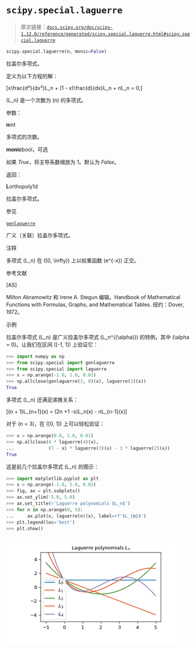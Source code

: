 # `scipy.special.laguerre`

> 原文链接：[`docs.scipy.org/doc/scipy-1.12.0/reference/generated/scipy.special.laguerre.html#scipy.special.laguerre`](https://docs.scipy.org/doc/scipy-1.12.0/reference/generated/scipy.special.laguerre.html#scipy.special.laguerre)

```py
scipy.special.laguerre(n, monic=False)
```

拉盖尔多项式。

定义为以下方程的解：

\[x\frac{d²}{dx²}L_n + (1 - x)\frac{d}{dx}L_n + nL_n = 0;\]

\(L_n\) 是一个次数为 \(n\) 的多项式。

参数：

**n**int

多项式的次数。

**monic**bool，可选

如果 *True*，将主导系数缩放为 1。默认为 *False*。

返回：

**L**orthopoly1d

拉盖尔多项式。

参见

[`genlaguerre`](https://docs.scipy.org/doc/scipy-1.12.0/reference/generated/scipy.special.genlaguerre.html#scipy.special.genlaguerre "scipy.special.genlaguerre")

广义（关联）拉盖尔多项式。

注释

多项式 \(L_n\) 在 \([0, \infty)\) 上以权重函数 \(e^{-x}\) 正交。

参考文献

[AS]

Milton Abramowitz 和 Irene A. Stegun 编辑。Handbook of Mathematical Functions with Formulas, Graphs, and Mathematical Tables. 纽约：Dover, 1972。

示例

拉盖尔多项式 \(L_n\) 是广义拉盖尔多项式 \(L_n^{(\alpha)}\) 的特例，其中 \(\alpha = 0\)。让我们在区间 \([-1, 1]\) 上验证它：

```py
>>> import numpy as np
>>> from scipy.special import genlaguerre
>>> from scipy.special import laguerre
>>> x = np.arange(-1.0, 1.0, 0.01)
>>> np.allclose(genlaguerre(3, 0)(x), laguerre(3)(x))
True 
```

多项式 \(L_n\) 还满足递推关系：

\[(n + 1)L_{n+1}(x) = (2n +1 -x)L_n(x) - nL_{n-1}(x)\]

对于 \(n = 3\)，在 \([0, 1]\) 上可以轻松验证：

```py
>>> x = np.arange(0.0, 1.0, 0.01)
>>> np.allclose(4 * laguerre(4)(x),
...             (7 - x) * laguerre(3)(x) - 3 * laguerre(2)(x))
True 
```

这是前几个拉盖尔多项式 \(L_n\) 的图示：

```py
>>> import matplotlib.pyplot as plt
>>> x = np.arange(-1.0, 5.0, 0.01)
>>> fig, ax = plt.subplots()
>>> ax.set_ylim(-5.0, 5.0)
>>> ax.set_title(r'Laguerre polynomials $L_n$')
>>> for n in np.arange(0, 5):
...     ax.plot(x, laguerre(n)(x), label=rf'$L_{n}$')
>>> plt.legend(loc='best')
>>> plt.show() 
```

![../../_images/scipy-special-laguerre-1.png](img/d9b1603414754c716ad4248b6b7db4b5.png)
